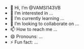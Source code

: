 - 👋 Hi, I’m @VAMSI143VB
- 👀 I’m interested in ...
- 🌱 I’m currently learning ...
- 💞️ I’m looking to collaborate on ...
- 📫 How to reach me ...
- 😄 Pronouns: ...
- ⚡ Fun fact: ...

<!---
VAMSI143VB/VAMSI143VB is a ✨ special ✨ repository because its `README.md` (this file) appears on your GitHub profile.
You can click the Preview link to take a look at your changes.
--->
